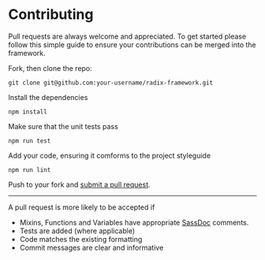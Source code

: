 # Contributing

Pull requests are always welcome and appreciated. To get started please follow this simple guide to ensure your 
contributions can be merged into the framework.

Fork, then clone the repo:

```
git clone git@github.com:your-username/radix-framework.git
```

Install the dependencies

``` 
npm install
```

Make sure that the unit tests pass

```
npm run test
```

Add your code, ensuring it comforms to the project styleguide

```
npm run lint
```

Push to your fork and [submit a pull request](https://github.com/jamesyps/radix-framework/compare/).

---

A pull request is more likely to be accepted if 

* Mixins, Functions and Variables have appropriate [SassDoc](http://sassdoc.com) comments.
* Tests are added (where applicable)
* Code matches the existing formatting
* Commit messages are clear and informative

